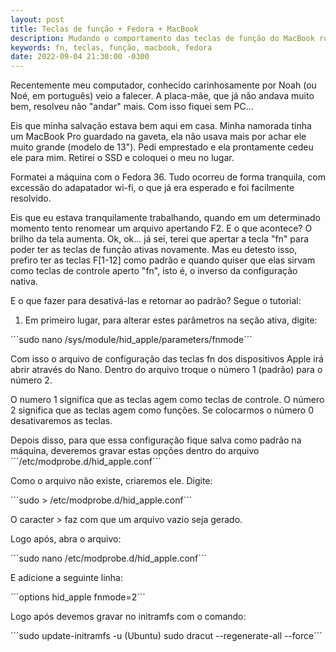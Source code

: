 ```yaml
---
layout: post
title: Teclas de função + Fedora + MacBook
description: Mudando o comportamento das teclas de função do MacBook rodando Fedora 36.
keywords: fn, teclas, função, macbook, fedora
date: 2022-09-04 21:30:00 -0300
---
```


Recentemente meu computador, conhecido carinhosamente por Noah (ou Noé, em português) veio a falecer. A placa-mãe, que já não andava muito bem, resolveu não "andar" mais. Com isso fiquei sem PC...

Eis que minha salvação estava bem aqui em casa. Minha namorada tinha um MacBook Pro guardado na gaveta, ela não usava mais por achar ele muito grande (modelo de 13"). Pedi emprestado e ela prontamente cedeu ele para mim. Retirei o SSD e coloquei o meu no lugar.

Formatei a máquina com o Fedora 36. Tudo ocorreu de forma tranquila, com excessão do adapatador wi-fi, o que já era esperado e foi facilmente resolvido.

Eis que eu estava tranquilamente trabalhando, quando em um determinado momento tento renomear um arquivo apertando F2. E o que acontece? O brilho da tela aumenta. Ok, ok... já sei, terei que apertar a tecla "fn" para poder ter as teclas de função ativas novamente. Mas eu detesto isso, prefiro ter as teclas F[1-12] como padrão e quando quiser que elas sirvam como teclas de controle aperto "fn", isto é, o inverso da configuração nativa.

E o que fazer para desativá-las e retornar ao padrão? Segue o tutorial:

1. Em primeiro lugar, para alterar estes parâmetros na seção ativa, digite:

´´´sudo nano /sys/module/hid_apple/parameters/fnmode´´´

Com isso o arquivo de configuração das teclas fn dos dispositivos Apple irá abrir através do Nano.
Dentro do arquivo troque o número 1 (padrão) para o número 2.

O numero 1 significa que as teclas agem como teclas de controle. O número 2 significa que as teclas agem como funções. Se colocarmos o número 0 desativaremos as teclas.

Depois disso, para que essa configuração fique salva como padrão na máquina, deveremos gravar estas opções dentro do arquivo ´´´/etc/modprobe.d/hid_apple.conf´´´

Como o arquivo não existe, criaremos ele. Digite:

´´´sudo > /etc/modprobe.d/hid_apple.conf´´´

O caracter > faz com que um arquivo vazio seja gerado.

Logo após, abra o arquivo:

´´´sudo nano /etc/modprobe.d/hid_apple.conf´´´

E adicione a seguinte linha:

´´´options hid_apple fnmode=2´´´

Logo após devemos gravar no initramfs com o comando:

´´´sudo update-initramfs -u (Ubuntu)
sudo dracut --regenerate-all --force´´´

